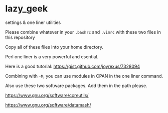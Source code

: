 # lazy_geek
settings &amp; one liner utilities

Please combine whatever in your `.bashrc` and `.vimrc` with these two files in this repository

Copy all of these files into your home directory.

Perl one liner is a very powerful and esential.

Here is a good tutorial: https://gist.github.com/joyrexus/7328094

Combining with `-M`, you can use modules in CPAN in the one liner command.

Also use these two software packages. Add them in the path please.

https://www.gnu.org/software/coreutils/

https://www.gnu.org/software/datamash/
